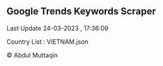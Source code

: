 

## Google Trends Keywords Scraper 
 
Last Update 24-03-2023 , 17:36:09

Country List :
VIETNAM.json



© Abdul Muttaqin 
